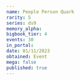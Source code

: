 ```yaml
---
name: People Person Quark
rarity: 5
series: ds9
memory_alpha:
bigbook_tier: 4
events: 30
in_portal:
date: 01/11/2023
obtained: Event
mega: false
published: true
---
```



